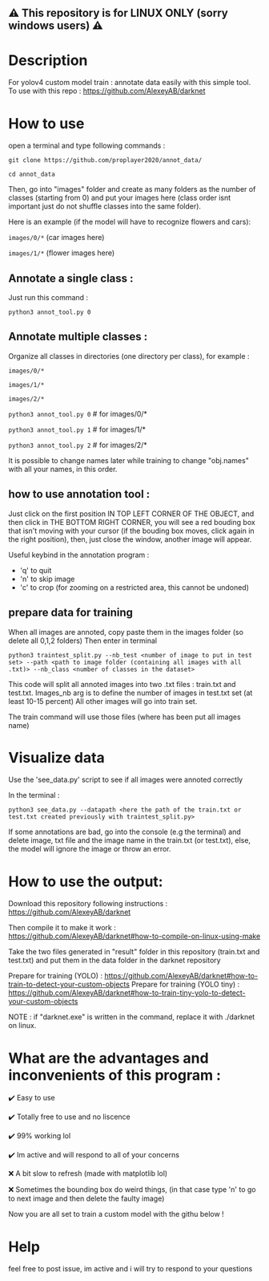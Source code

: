  ## ⚠️ This repository is for LINUX ONLY (sorry windows users) ⚠️

# Description
For yolov4 custom model train : annotate data easily with this simple tool.
To use with this repo : https://github.com/AlexeyAB/darknet
# How to use
open a terminal and type following commands : 

```git clone https://github.com/proplayer2020/annot_data/ ```

```cd annot_data```

Then, go into "images" folder and create as many folders as the number of classes (starting from 0) and put your images here (class order isnt important just do not shuffle classes into the same folder).

Here is an example (if the model will have to recognize flowers and cars):

```images/0/*``` (car images here)

```images/1/*``` (flower images here)

## Annotate a single class :
Just run this command :

```python3 annot_tool.py 0```

## Annotate multiple classes :
Organize all classes in directories (one directory per class), for example :

    images/0/*

    images/1/*
    
    images/2/*
```python3 annot_tool.py 0``` # for images/0/*

```python3 annot_tool.py 1``` # for images/1/*

```python3 annot_tool.py 2``` # for images/2/*


It is possible to change names later while training to change "obj.names" with all your names, in this order.

## how to use annotation tool : 

Just click on the first position IN TOP LEFT CORNER OF THE OBJECT, and then click in THE BOTTOM RIGHT CORNER, you will see a red bouding box that isn't moving with your cursor (if the bouding box moves, click again in the right position), then, just close the window, another image will appear.

Useful keybind in the annotation program : 
- 'q' to quit
- 'n' to skip image
- 'c' to crop (for zooming on a restricted area, this cannot be undoned)

## prepare data for training
When all images are annoted, copy paste them in the images folder (so delete all 0,1,2 folders)
Then enter in terminal

```python3 traintest_split.py --nb_test <number of image to put in test set> --path <path to image folder (containing all images with all .txt)> --nb_class <number of classes in the dataset>```

This code will split all annoted images into two .txt files : train.txt and test.txt.
Images_nb arg is to define the number of images in test.txt set (at least 10-15 percent)
All other images will go into train set.

The train command will use those files (where has been put all images name)
# Visualize data

Use the 'see_data.py' script to see if all images were annoted correctly

In the terminal : 

```python3 see_data.py --datapath <here the path of the train.txt or test.txt created previously with traintest_split.py>```

If some annotations are bad, go into the console (e.g the terminal) and delete image, txt file and the image name in the train.txt (or test.txt), else, the model will ignore the image or throw an error.
# How to use the output:

Download this repository following instructions : https://github.com/AlexeyAB/darknet

Then compile it to make it work : https://github.com/AlexeyAB/darknet#how-to-compile-on-linux-using-make

Take the two files generated in "result" folder in this repository (train.txt and test.txt) and put them in the data folder in the darknet repository

Prepare for training (YOLO) : https://github.com/AlexeyAB/darknet#how-to-train-to-detect-your-custom-objects
Prepare for training (YOLO tiny) : https://github.com/AlexeyAB/darknet#how-to-train-tiny-yolo-to-detect-your-custom-objects

NOTE : if "darknet.exe" is written in the command, replace it with ./darknet on linux.

# What are the advantages and inconvenients of this program :

 ✔️  Easy to use
 
 ✔️  Totally free to use and no liscence
 
 ✔️  99% working lol
 
 ✔️  Im active and will respond to all of your concerns
 
 ❌ A bit slow to refresh (made with matplotlib lol)
 
 ❌ Sometimes the bounding box do weird things, (in that case type 'n' to go to next image and then delete the faulty image)

Now you are all set to train a custom model with the githu below !

# Help
feel free to post issue, im active and i will try to respond to your questions
